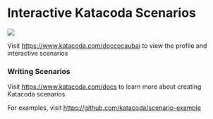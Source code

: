 # Interactive Katacoda Scenarios

[![](http://shields.katacoda.com/katacoda/doccocaubai/count.svg)](https://www.katacoda.com/doccocaubai "Get your profile on Katacoda.com")

Visit https://www.katacoda.com/doccocaubai to view the profile and interactive scenarios

### Writing Scenarios
Visit https://www.katacoda.com/docs to learn more about creating Katacoda scenarios

For examples, visit https://github.com/katacoda/scenario-example
